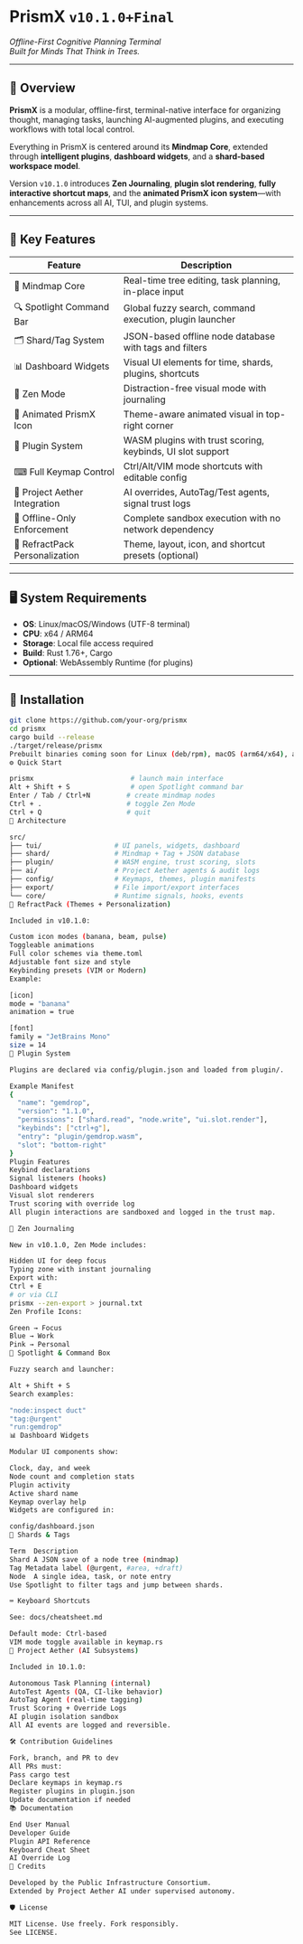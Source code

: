 # PrismX `v10.1.0+Final`
_Offline-First Cognitive Planning Terminal_  
_Built for Minds That Think in Trees._

---

## 🌌 Overview

**PrismX** is a modular, offline-first, terminal-native interface for organizing thought, managing tasks, launching AI-augmented plugins, and executing workflows with total local control.  

Everything in PrismX is centered around its **Mindmap Core**, extended through **intelligent plugins**, **dashboard widgets**, and a **shard-based workspace model**.  

Version `v10.1.0` introduces **Zen Journaling**, **plugin slot rendering**, **fully interactive shortcut maps**, and the **animated PrismX icon system**—with enhancements across all AI, TUI, and plugin systems.

---

## 🚀 Key Features

| Feature                        | Description |
|-------------------------------|-------------|
| 🌳 Mindmap Core               | Real-time tree editing, task planning, in-place input |
| 🔍 Spotlight Command Bar      | Global fuzzy search, command execution, plugin launcher |
| 🗂 Shard/Tag System           | JSON-based offline node database with tags and filters |
| 📊 Dashboard Widgets          | Visual UI elements for time, shards, plugins, shortcuts |
| 🧘 Zen Mode                   | Distraction-free visual mode with journaling |
| 🍌 Animated PrismX Icon       | Theme-aware animated visual in top-right corner |
| 🔌 Plugin System              | WASM plugins with trust scoring, keybinds, UI slot support |
| ⌨ Full Keymap Control         | Ctrl/Alt/VIM mode shortcuts with editable config |
| 🧠 Project Aether Integration | AI overrides, AutoTag/Test agents, signal trust logs |
| 📴 Offline-Only Enforcement   | Complete sandbox execution with no network dependency |
| 🎨 RefractPack Personalization| Theme, layout, icon, and shortcut presets (optional) |

---

## 🖥 System Requirements

- **OS**: Linux/macOS/Windows (UTF-8 terminal)
- **CPU**: x64 / ARM64
- **Storage**: Local file access required
- **Build**: Rust 1.76+, Cargo
- **Optional**: WebAssembly Runtime (for plugins)

---

## 🔧 Installation

```bash
git clone https://github.com/your-org/prismx
cd prismx
cargo build --release
./target/release/prismx
Prebuilt binaries coming soon for Linux (deb/rpm), macOS (arm64/x64), and Windows.
⚙️ Quick Start

prismx                        # launch main interface
Alt + Shift + S               # open Spotlight command bar
Enter / Tab / Ctrl+N         # create mindmap nodes
Ctrl + .                     # toggle Zen Mode
Ctrl + Q                     # quit
🧱 Architecture

src/
├── tui/                  # UI panels, widgets, dashboard
├── shard/                # Mindmap + Tag + JSON database
├── plugin/               # WASM engine, trust scoring, slots
├── ai/                   # Project Aether agents & audit logs
├── config/               # Keymaps, themes, plugin manifests
├── export/               # File import/export interfaces
└── core/                 # Runtime signals, hooks, events
🎨 RefractPack (Themes + Personalization)

Included in v10.1.0:

Custom icon modes (banana, beam, pulse)
Toggleable animations
Full color schemes via theme.toml
Adjustable font size and style
Keybinding presets (VIM or Modern)
Example:

[icon]
mode = "banana"
animation = true

[font]
family = "JetBrains Mono"
size = 14
🔌 Plugin System

Plugins are declared via config/plugin.json and loaded from plugin/.

Example Manifest
{
  "name": "gemdrop",
  "version": "1.1.0",
  "permissions": ["shard.read", "node.write", "ui.slot.render"],
  "keybinds": ["ctrl+g"],
  "entry": "plugin/gemdrop.wasm",
  "slot": "bottom-right"
}
Plugin Features
Keybind declarations
Signal listeners (hooks)
Dashboard widgets
Visual slot renderers
Trust scoring with override log
All plugin interactions are sandboxed and logged in the trust map.

🧘 Zen Journaling

New in v10.1.0, Zen Mode includes:

Hidden UI for deep focus
Typing zone with instant journaling
Export with:
Ctrl + E
# or via CLI
prismx --zen-export > journal.txt
Zen Profile Icons:

Green → Focus
Blue → Work
Pink → Personal
🔭 Spotlight & Command Box

Fuzzy search and launcher:

Alt + Shift + S
Search examples:

"node:inspect duct"
"tag:@urgent"
"run:gemdrop"
📊 Dashboard Widgets

Modular UI components show:

Clock, day, and week
Node count and completion stats
Plugin activity
Active shard name
Keymap overlay help
Widgets are configured in:

config/dashboard.json
📂 Shards & Tags

Term  Description
Shard A JSON save of a node tree (mindmap)
Tag Metadata label (@urgent, #area, +draft)
Node  A single idea, task, or note entry
Use Spotlight to filter tags and jump between shards.

⌨ Keyboard Shortcuts

See: docs/cheatsheet.md

Default mode: Ctrl-based
VIM mode toggle available in keymap.rs
🧠 Project Aether (AI Subsystems)

Included in 10.1.0:

Autonomous Task Planning (internal)
AutoTest Agents (QA, CI-like behavior)
AutoTag Agent (real-time tagging)
Trust Scoring + Override Logs
AI plugin isolation sandbox
All AI events are logged and reversible.

🛠 Contribution Guidelines

Fork, branch, and PR to dev
All PRs must:
Pass cargo test
Declare keymaps in keymap.rs
Register plugins in plugin.json
Update documentation if needed
📚 Documentation

End User Manual
Developer Guide
Plugin API Reference
Keyboard Cheat Sheet
AI Override Log
🧙 Credits

Developed by the Public Infrastructure Consortium.
Extended by Project Aether AI under supervised autonomy.

🛡 License

MIT License. Use freely. Fork responsibly.
See LICENSE.